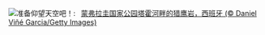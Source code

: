 ![](https://www.bing.com/th?id=OHR.ExtremaduraJamon_ZH-CN1559355133_UHD.jpg&w=1000)准备仰望天空吧！:&nbsp;&ensp;[蒙弗拉圭国家公园塔霍河畔的猎鹰岩，西班牙 (© Daniel Viñé Garcia/Getty Images)](https://www.bing.com/th?id=OHR.ExtremaduraJamon_ZH-CN1559355133_UHD.jpg)
<br><br/>
